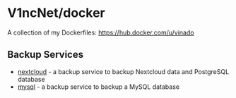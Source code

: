 # V1ncNet/docker

A collection of my Dockerfiles: https://hub.docker.com/u/vinado

## Backup Services

- [nextcloud](https://github.com/V1ncNet/docker/tree/master/backup-nextcloud) - a backup service to backup Nextcloud data and PostgreSQL database
- [mysql](https://github.com/V1ncNet/docker/tree/master/backup-mysql) - a backup service to backup a MySQL database
